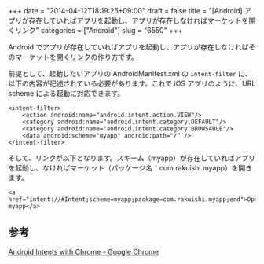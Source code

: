 +++
date = "2014-04-12T18:19:25+09:00"
draft = false
title = "[Android] アプリが存在していればアプリを起動し、アプリが存在しなければマーケットを開くリンク"
categories = ["Android"]
slug = "6550"
+++

Android でアプリが存在していればアプリを起動し、アプリが存在しなければそのマーケットを開くリンクの作り方です。

前提として、起動したいアプリの AndroidManifest.xml の <code>intent-filter</code> に、以下の内容が記述されている必要があります。これで iOS アプリのように、URL scheme による起動に対応できます。

<pre><code>&lt;intent-filter&gt;
    &lt;action android:name="android.intent.action.VIEW"/&gt;
    &lt;category android:name="android.intent.category.DEFAULT"/&gt;
    &lt;category android:name="android.intent.category.BROWSABLE"/&gt;
    &lt;data android:scheme="myapp" android:path="/" /&gt;
&lt;/intent-filter&gt;
</code></pre>

そして、リンクが以下となります。スキーム（myapp）が存在していればアプリを起動し、なければマーケット（パッケージ名：com.rakuishi.myapp）を開きます。

<pre><code>&lt;a href="intent://#Intent;scheme=myapp;package=com.rakuishi.myapp;end"&gt;Open myapp&lt;/a&gt;</code></pre>

<h2>参考</h2>

<a href="https://developer.chrome.com/multidevice/android/intents" target="_blank">Android Intents with Chrome - Google Chrome</a>
